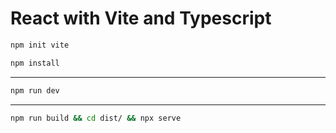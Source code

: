 # React with Vite and Typescript

```bash
npm init vite
```

```bash
npm install
```

---

```bash
npm run dev
```

---

```bash
npm run build && cd dist/ && npx serve
```
